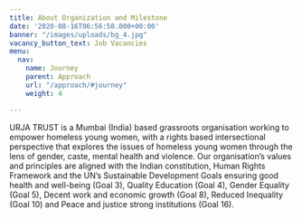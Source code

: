 ```yaml
---
title: About Organization and Milestone
date: '2020-08-16T06:56:58.000+00:00'
banner: "/images/uploads/bg_4.jpg"
vacancy_button_text: Job Vacancies
menu:
  nav:
    name: Journey
    parent: Approach
    url: "/approach/#journey"
    weight: 4

---
```

URJA TRUST is a Mumbai (India) based grassroots organisation working to empower
homeless young women, with a rights based intersectional perspective that
explores the issues of homeless young women through the lens of gender, caste,
mental health and violence. Our organisation’s values and principles are
aligned with the Indian constitution, Human Rights Framework and the  UN’s
Sustainable Development Goals ensuring good health and well-being (Goal 3),
Quality Education (Goal 4), Gender Equality (Goal 5), Decent work and economic
growth (Goal 8), Reduced Inequality (Goal 10) and Peace and justice strong
institutions (Goal 16).